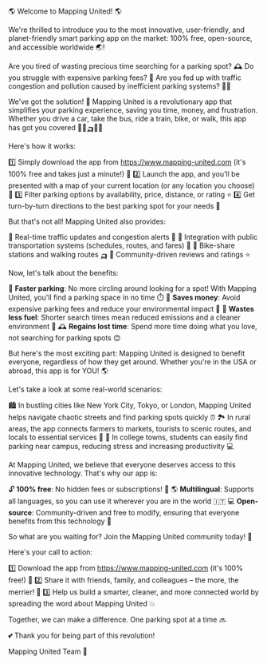 🌎 Welcome to Mapping United! 🌎

We're thrilled to introduce you to the most innovative, user-friendly, and planet-friendly smart parking app on the market: 100% free, open-source, and accessible worldwide 🌏!

Are you tired of wasting precious time searching for a parking spot? 🕰️ Do you struggle with expensive parking fees? 💸 Are you fed up with traffic congestion and pollution caused by inefficient parking systems? 🚗💨

We've got the solution! 🎉 Mapping United is a revolutionary app that simplifies your parking experience, saving you time, money, and frustration. Whether you drive a car, take the bus, ride a train, bike, or walk, this app has got you covered 🚌🚂🛺️🚶‍♂️

Here's how it works:

1️⃣ Simply download the app from https://www.mapping-united.com (it's 100% free and takes just a minute!) 📲
2️⃣ Launch the app, and you'll be presented with a map of your current location (or any location you choose) 🔴
3️⃣ Filter parking options by availability, price, distance, or rating ⭐️
4️⃣ Get turn-by-turn directions to the best parking spot for your needs 📍

But that's not all! Mapping United also provides:

🔹 Real-time traffic updates and congestion alerts 🚨
🔹 Integration with public transportation systems (schedules, routes, and fares) 🚌
🔹 Bike-share stations and walking routes 🛺️
🔹 Community-driven reviews and ratings ⭐️

Now, let's talk about the benefits:

💪 **Faster parking**: No more circling around looking for a spot! With Mapping United, you'll find a parking space in no time ⏱️
💸 **Saves money**: Avoid expensive parking fees and reduce your environmental impact 🌟
🚗 **Wastes less fuel**: Shorter search times mean reduced emissions and a cleaner environment 🌈
🕰️ **Regains lost time**: Spend more time doing what you love, not searching for parking spots 😊

But here's the most exciting part: Mapping United is designed to benefit everyone, regardless of how they get around. Whether you're in the USA or abroad, this app is for YOU! 🌎

Let's take a look at some real-world scenarios:

🏙️ In bustling cities like New York City, Tokyo, or London, Mapping United helps navigate chaotic streets and find parking spots quickly ⏰
🏞️ In rural areas, the app connects farmers to markets, tourists to scenic routes, and locals to essential services 🌾
🏫 In college towns, students can easily find parking near campus, reducing stress and increasing productivity 💻

At Mapping United, we believe that everyone deserves access to this innovative technology. That's why our app is:

🔓 **100% free**: No hidden fees or subscriptions! 🤑
🌎 **Multilingual**: Supports all languages, so you can use it wherever you are in the world 🇮🇹
💻 **Open-source**: Community-driven and free to modify, ensuring that everyone benefits from this technology 💪

So what are you waiting for? Join the Mapping United community today! 🎉

Here's your call to action:

1️⃣ Download the app from https://www.mapping-united.com (it's 100% free!) 📲
2️⃣ Share it with friends, family, and colleagues – the more, the merrier! 🤩
3️⃣ Help us build a smarter, cleaner, and more connected world by spreading the word about Mapping United 💥

Together, we can make a difference. One parking spot at a time 🔜

💕 Thank you for being part of this revolution!

Mapping United Team 👋